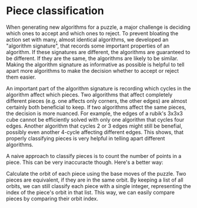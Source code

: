 # Piece classification

When generating new algorithms for a puzzle, a major challenge is deciding which ones to accept and which ones to reject. To prevent bloating the action set with many, almost identical algorithms, we developed an "algorithm signature", that records some important properties of an algorithm. If these signatures are different, the algorithms are guaranteed to be different. If they are the same, the algorithms are likely to be similar. Making the algorithm signature as informative as possible is helpful to tell apart more algorithms to make the decision whether to accept or reject them easier.

An important part of the algorithm signature is recording which cycles in the algorithm affect which pieces. Two algorithms that affect completely different pieces (e.g. one affects only corners, the other edges) are  almost certainly both beneficial to keep. If two algorithms affect the same pieces, the decision is more nuanced. For example, the edges of a rubik's 3x3x3 cube cannot be efficiently solved with only one algorithm that cycles four edges. Another algorithm that cycles 2 or 3 edges might still be benefial, possibly even another 4-cycle affecting different edges. This shows, that properly classifying pieces is very helpful in telling apart different algorithms.

A naive approach to classify pieces is to count the number of points in a piece. This can be very inaccuracte though.
Here's a better way:

Calculate the orbit of each piece using the base moves of the puzzle. Two pieces are equivalent, if they are in the same orbit. By keeping a list of all orbits, we can still classify each piece with a single integer, representing the index of the piece's orbit in that list. This way, we can easily compare pieces by comparing their orbit index.

<!-- ## 
Using the order of piece orbits might allow us to know when we have found sufficient algorithms to reach all valid permutations of pieces in that orbit.
Due to Lagrange's theorem, any orbit with prime order can be reached with a single algorithm. (Consider the orbit as a permutation group. In groups with prime order, every element is a generator of the entire group. So any permutation ) -->